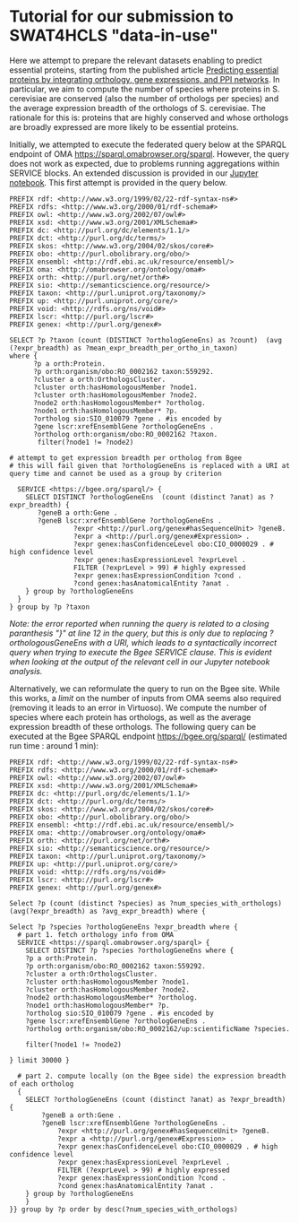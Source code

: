 # Tutorial for our submission to SWAT4HCLS "data-in-use"

Here we attempt to prepare the relevant datasets enabling to predict essential proteins, starting from the published article [Predicting essential proteins by integrating orthology, gene expressions, and PPI networks](https://journals.plos.org/plosone/article?id=10.1371/journal.pone.0195410). In particular, we aim to compute the number of species where proteins in S. cerevisiae are conserved (also the number of orthologs per species) and the average expression breadth of the orthologs of S. cerevisiae. The rationale for this is: proteins that are highly conserved and whose orthologs are broadly expressed are more likely to be essential proteins.

Initially, we attempted to execute the federated query below at the SPARQL endpoint of OMA https://sparql.omabrowser.org/sparql. However, the query does not work as expected, due to problems running aggregations within SERVICE blocks. An extended discussion is provided in our [Jupyter notebook](UniProt-OMA-Bgee.ipynb). This first attempt is provided in the query below.


```
PREFIX rdf: <http://www.w3.org/1999/02/22-rdf-syntax-ns#>
PREFIX rdfs: <http://www.w3.org/2000/01/rdf-schema#>
PREFIX owl: <http://www.w3.org/2002/07/owl#>
PREFIX xsd: <http://www.w3.org/2001/XMLSchema#>
PREFIX dc: <http://purl.org/dc/elements/1.1/>
PREFIX dct: <http://purl.org/dc/terms/>
PREFIX skos: <http://www.w3.org/2004/02/skos/core#>
PREFIX obo: <http://purl.obolibrary.org/obo/>
PREFIX ensembl: <http://rdf.ebi.ac.uk/resource/ensembl/>
PREFIX oma: <http://omabrowser.org/ontology/oma#>
PREFIX orth: <http://purl.org/net/orth#>
PREFIX sio: <http://semanticscience.org/resource/>
PREFIX taxon: <http://purl.uniprot.org/taxonomy/>
PREFIX up: <http://purl.uniprot.org/core/>
PREFIX void: <http://rdfs.org/ns/void#>
PREFIX lscr: <http://purl.org/lscr#>
PREFIX genex: <http://purl.org/genex#>

SELECT ?p ?taxon (count (DISTINCT ?orthologGeneEns) as ?count)  (avg (?expr_breadth) as ?mean_expr_breadth_per_ortho_in_taxon)
where {
      ?p a orth:Protein.
      ?p orth:organism/obo:RO_0002162 taxon:559292.
      ?cluster a orth:OrthologsCluster.
      ?cluster orth:hasHomologousMember ?node1.
      ?cluster orth:hasHomologousMember ?node2.
      ?node2 orth:hasHomologousMember* ?ortholog.
      ?node1 orth:hasHomologousMember* ?p.
      ?ortholog sio:SIO_010079 ?gene . #is encoded by
      ?gene lscr:xrefEnsemblGene ?orthologGeneEns .
      ?ortholog orth:organism/obo:RO_0002162 ?taxon.
       filter(?node1 != ?node2)

# attempt to get expression breadth per ortholog from Bgee
# this will fail given that ?orthologGeneEns is replaced with a URI at query time and cannot be used as a group by criterion

  SERVICE <https://bgee.org/sparql/> {
	SELECT DISTINCT ?orthologGeneEns  (count (distinct ?anat) as ?expr_breadth) {
	   ?geneB a orth:Gene .
	   ?geneB lscr:xrefEnsemblGene ?orthologGeneEns .
                ?expr <http://purl.org/genex#hasSequenceUnit> ?geneB.
                ?expr a <http://purl.org/genex#Expression> .
                ?expr genex:hasConfidenceLevel obo:CIO_0000029 . # high confidence level
                ?expr genex:hasExpressionLevel ?exprLevel .
                FILTER (?exprLevel > 99) # highly expressed
                ?expr genex:hasExpressionCondition ?cond .
                ?cond genex:hasAnatomicalEntity ?anat .
	} group by ?orthologGeneEns
  }
} group by ?p ?taxon
```

*Note: the error reported when running the query is related to a closing paranthesis "}" at line 12 in the query, but this is only due to replacing ?orthologousGeneEns with a URI, which leads to a syntactically incorrect query when trying to execute the Bgee SERVICE clause. This is evident when looking at the output of the relevant cell in our Jupyter notebook analysis.*

Alternatively, we can reformulate the query to run on the Bgee site. While this works, a *limit* on the number of inputs from OMA seems also required (removing it leads to an error in Virtuoso). We compute the number of species where each protein has orthologs, as well as the average expression breadth of these orthologs. The following query can be executed at the Bgee SPARQL endpoint https://bgee.org/sparql/ (estimated run time : around 1 min):

```
PREFIX rdf: <http://www.w3.org/1999/02/22-rdf-syntax-ns#>
PREFIX rdfs: <http://www.w3.org/2000/01/rdf-schema#>
PREFIX owl: <http://www.w3.org/2002/07/owl#>
PREFIX xsd: <http://www.w3.org/2001/XMLSchema#>
PREFIX dc: <http://purl.org/dc/elements/1.1/>
PREFIX dct: <http://purl.org/dc/terms/>
PREFIX skos: <http://www.w3.org/2004/02/skos/core#>
PREFIX obo: <http://purl.obolibrary.org/obo/>
PREFIX ensembl: <http://rdf.ebi.ac.uk/resource/ensembl/>
PREFIX oma: <http://omabrowser.org/ontology/oma#>
PREFIX orth: <http://purl.org/net/orth#>
PREFIX sio: <http://semanticscience.org/resource/>
PREFIX taxon: <http://purl.uniprot.org/taxonomy/>
PREFIX up: <http://purl.uniprot.org/core/>
PREFIX void: <http://rdfs.org/ns/void#>
PREFIX lscr: <http://purl.org/lscr#>
PREFIX genex: <http://purl.org/genex#>

Select ?p (count (distinct ?species) as ?num_species_with_orthologs) (avg(?expr_breadth) as ?avg_expr_breadth) where {

Select ?p ?species ?orthologGeneEns ?expr_breadth where {
  # part 1. fetch orthology info from OMA
  SERVICE <https://sparql.omabrowser.org/sparql> {
    SELECT DISTINCT ?p ?species ?orthologGeneEns where { 
    ?p a orth:Protein.
    ?p orth:organism/obo:RO_0002162 taxon:559292.
    ?cluster a orth:OrthologsCluster.
    ?cluster orth:hasHomologousMember ?node1.
    ?cluster orth:hasHomologousMember ?node2. 
    ?node2 orth:hasHomologousMember* ?ortholog. 
    ?node1 orth:hasHomologousMember* ?p.
    ?ortholog sio:SIO_010079 ?gene . #is encoded by
    ?gene lscr:xrefEnsemblGene ?orthologGeneEns .
    ?ortholog orth:organism/obo:RO_0002162/up:scientificName ?species.
  
    filter(?node1 != ?node2) 

} limit 30000 }

  # part 2. compute locally (on the Bgee side) the expression breadth of each ortholog
  {
    SELECT ?orthologGeneEns (count (distinct ?anat) as ?expr_breadth) {
	    ?geneB a orth:Gene .
	    ?geneB lscr:xrefEnsemblGene ?orthologGeneEns .
            ?expr <http://purl.org/genex#hasSequenceUnit> ?geneB.
            ?expr a <http://purl.org/genex#Expression> .
            ?expr genex:hasConfidenceLevel obo:CIO_0000029 . # high confidence level
            ?expr genex:hasExpressionLevel ?exprLevel .
            FILTER (?exprLevel > 99) # highly expressed      
            ?expr genex:hasExpressionCondition ?cond .
            ?cond genex:hasAnatomicalEntity ?anat .
	} group by ?orthologGeneEns
    }
}} group by ?p order by desc(?num_species_with_orthologs)
```

